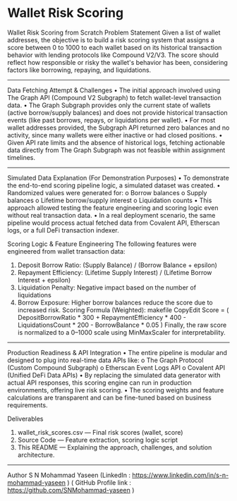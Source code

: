 # Wallet Risk Scoring
Wallet Risk Scoring from Scratch 
Problem Statement
Given a list of wallet addresses, the objective is to build a risk scoring system that assigns a score between 0 to 1000 to each wallet based on its historical transaction behavior with lending protocols like Compound V2/V3. The score should reflect how responsible or risky the wallet's behavior has been, considering factors like borrowing, repaying, and liquidations.
________________________________________
Data Fetching Attempt & Challenges
•	The initial approach involved using The Graph API (Compound V2 Subgraph) to fetch wallet-level transaction data.
•	The Graph Subgraph provides only the current state of wallets (active borrow/supply balances) and does not provide historical transaction events (like past borrows, repays, or liquidations per wallet).
•	For most wallet addresses provided, the Subgraph API returned zero balances and no activity, since many wallets were either inactive or had closed positions.
•	Given API rate limits and the absence of historical logs, fetching actionable data directly from The Graph Subgraph was not feasible within assignment timelines.
________________________________________
Simulated Data Explanation (For Demonstration Purposes)
•	To demonstrate the end-to-end scoring pipeline logic, a simulated dataset was created.
•	Randomized values were generated for:
o	Borrow balances
o	Supply balances
o	Lifetime borrow/supply interest
o	Liquidation counts
•	This approach allowed testing the feature engineering and scoring logic even without real transaction data.
•	In a real deployment scenario, the same pipeline would process actual fetched data from Covalent API, Etherscan logs, or a full DeFi transaction indexer.



Scoring Logic & Feature Engineering
The following features were engineered from wallet transaction data:
1.	Deposit Borrow Ratio: (Supply Balance) / (Borrow Balance + epsilon)
2.	Repayment Efficiency: (Lifetime Supply Interest) / (Lifetime Borrow Interest + epsilon)
3.	Liquidation Penalty: Negative impact based on the number of liquidations
4.	Borrow Exposure: Higher borrow balances reduce the score due to increased risk.
Scoring Formula (Weighted):
makefile
CopyEdit
Score = (
    DepositBorrowRatio * 300 +
    RepaymentEfficiency * 400 -
    LiquidationsCount * 200 -
    BorrowBalance * 0.05
)
Finally, the raw score is normalized to a 0–1000 scale using MinMaxScaler for interpretability.
________________________________________
Production Readiness & API Integration
•	The entire pipeline is modular and designed to plug into real-time data APIs like:
o	The Graph Protocol (Custom Compound Subgraph)
o	Etherscan Event Logs API
o	Covalent API (Unified DeFi Data APIs)
•	By replacing the simulated data generator with actual API responses, this scoring engine can run in production environments, offering live risk scoring.
•	The scoring weights and feature calculations are transparent and can be fine-tuned based on business requirements.


Deliverables
1.	wallet_risk_scores.csv — Final risk scores (wallet, score)
2.	Source Code — Feature extraction, scoring logic script
3.	This README — Explaining the approach, challenges, and solution architecture.
________________________________________
Author
S N Mohammad Yaseen
(LinkedIn : https://www.linkedin.com/in/s-n-mohammad-yaseen )
( GitHub Profile link : https://github.com/SNMohammad-yaseen )

